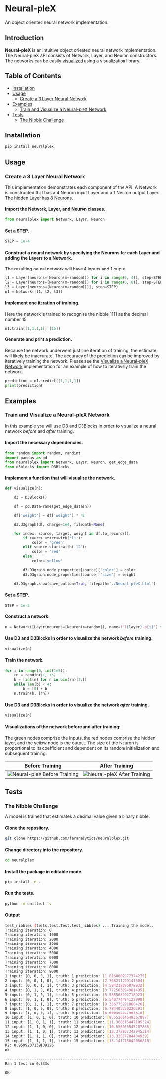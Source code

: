 # Neural-pleX

An object oriented neural network implementation.

## Introduction

**Neural-pleX** is an intuitive object oriented neural network implementation. The Neural-pleX API consists of Network, Layer, and Neuron constructors. The networks can be easily [visualized](#visualizations-of-the-network-before-and-after-training) using a visualization library. 

## Table of Contents
- [Installation](#installation)
- [Usage](#usage)
    - [Create a 3 Layer Neural Network](#create-a-3-layer-neural-network)
- [Examples](#examples)
    - [Train and Visualize a Neural-pleX Network](#train-and-visualize-a-neural-plex-network)
- [Tests](#tests)
    - [The Nibble Challenge](#the-nibble-challenge)

## Installation
```bash
pip install neuralplex
```

## Usage

### Create a 3 Layer Neural Network

This implementation demonstrates each component of the API.  A Network is constructed that has a 4 Neuron input Layer and a 1 Neuron output Layer. The hidden Layer has 8 Neurons.

#### Import the Network, Layer, and Neuron classes.
```python
from neuralplex import Network, Layer, Neuron
```

#### Set a STEP.
```python
STEP = 1e-4
```

#### Construct a neural network by specifying the Neurons for each Layer and adding the Layers to a Network.
The resulting neural network will have 4 inputs and 1 ouput.
```python
l1 = Layer(neurons=[Neuron(m=random()) for i in range(0, 4)], step=STEP)
l2 = Layer(neurons=[Neuron(m=random()) for i in range(0, 8)], step=STEP)
l3 = Layer(neurons=[Neuron(m=random())], step=STEP)
n1 = Network([l1, l2, l3])
```

#### Implement one iteration of training.
Here the network is trained to recognize the nibble 1111 as the decimal number 15.
```python
n1.train([1,1,1,1], [15])
```

#### Generate and print a prediction.
Because the network underwent just one iteration of training, the estimate will likely be inaccurate.  The accuracy of the prediction can be improved by iteratively training the network.  Please see the [Visualize a Neural-pleX Network](#visualize-a-neural-plex-network) implementation for an example of how to iteratively train the network.
```python
prediction = n1.predict([1,1,1,1])
print(prediction)
```

## Examples
### Train and Visualize a Neural-pleX Network

In this example you will use [D3](https://d3js.org/) and [D3Blocks](https://d3blocks.github.io/d3blocks/pages/html/index.html) in order to visualize a neural network *before* and *after* training.

#### Import the necessary dependencies.
```python
from random import random, randint
import pandas as pd
from neuralplex import Network, Layer, Neuron, get_edge_data
from d3blocks import D3Blocks
```
#### Implement a function that will visualize the network.
```python
def vizualize(n):

    d3 = D3Blocks()

    df = pd.DataFrame(get_edge_data(n))

    df['weight'] = df['weight'] * 42

    d3.d3graph(df, charge=1e4, filepath=None)

    for index, source, target, weight in df.to_records():
        if source.startswith('l1'):
            color = 'green'
        elif source.startswith('l2'):
            color = 'red'
        else:
            color='yellow'

        d3.D3graph.node_properties[source]['color'] = color
        d3.D3graph.node_properties[source]['size'] = weight

    d3.D3graph.show(save_button=True, filepath='./Neural-pleX.html')
```

#### Set a STEP.
```python
STEP = 1e-5
```

#### Construct a network.
```python
n = Network([Layer(neurons=[Neuron(m=random(), name=f'l{layer}-p{i}') for i in range(1, size+1)], step=STEP) for layer, size in zip([1,2,3], [4, 8, 1])])
```

#### Use D3 and D3Blocks in order to visualize the network *before* training.
```python
visualize(n)
```

#### Train the network.
```python
for i in range(0, int(1e5)):
    rn = randint(1, 15)
    b = [int(n) for n in bin(rn)[2:]]
    while len(b) < 4:
        b = [0] + b
    n.train(b, [rn])
```

#### Use D3 and D3Blocks in order to visualize the network *after* training.
```python
visualize(n)
```

#### Visualizations of the network before and after training:
The green nodes comprise the inputs, the red nodes comprise the hidden layer, and the yellow node is the output.  The size of the Neuron is proportional to its coefficient and dependent on its random initialization and subsequent training.

Before Training                                                   |After Training
:---------------------------------------------------------------:|:-------------------------------------------------------------:
![Neural-pleX Before Training](./images/Neural-pleX_before_training.png)|![Neural-pleX After Training](./images/Neural-pleX_after_training.png)
## Tests

### The Nibble Challenge

A model is trained that estimates a decimal value given a binary nibble.

#### Clone the repository.
```bash
git clone https://github.com/faranalytics/neuralplex.git
```

#### Change directory into the repository.
```bash
cd neuralplex
```

#### Install the package in editable mode.
```bash
pip install -e .
```

#### Run the tests.
```bash
python -m unittest -v
```

#### Output
```bash
test_nibbles (tests.test.Test.test_nibbles) ... Training the model.
Training iteration: 0
Training iteration: 1000
Training iteration: 2000
Training iteration: 3000
Training iteration: 4000
Training iteration: 5000
Training iteration: 6000
Training iteration: 7000
Training iteration: 8000
Training iteration: 9000
1 input: [0, 0, 0, 1], truth: 1 prediction: [1.8160007977374275]
2 input: [0, 0, 1, 0], truth: 2 prediction: [2.768211299141504]
3 input: [0, 0, 1, 1], truth: 3 prediction: [4.584212096878932]
4 input: [0, 1, 0, 0], truth: 4 prediction: [3.772563194981495]
5 input: [0, 1, 0, 1], truth: 5 prediction: [5.588563992718923]
6 input: [0, 1, 1, 0], truth: 6 prediction: [6.540774494122998]
7 input: [0, 1, 1, 1], truth: 7 prediction: [8.356775291860426]
8 input: [1, 0, 0, 0], truth: 8 prediction: [6.784403350226391]
9 input: [1, 0, 0, 1], truth: 9 prediction: [8.600404147963818]
10 input: [1, 0, 1, 0], truth: 10 prediction: [9.552614649367897]
11 input: [1, 0, 1, 1], truth: 11 prediction: [11.368615447105324]
12 input: [1, 1, 0, 0], truth: 12 prediction: [10.556966545207885]
13 input: [1, 1, 0, 1], truth: 13 prediction: [12.372967342945314]
14 input: [1, 1, 1, 0], truth: 14 prediction: [13.32517784434939]
15 input: [1, 1, 1, 1], truth: 15 prediction: [15.141178642086818]
R2: 0.9599237139109126
ok

----------------------------------------------------------------------
Ran 1 test in 0.333s

OK
```